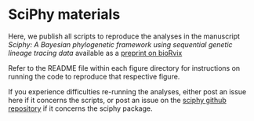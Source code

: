 # SciPhy materials

Here, we publish all scripts to reproduce the analyses in the manuscript *Sciphy: A Bayesian phylogenetic framework using sequential genetic lineage tracing data* available as a [preprint on bioRvix](https://www.biorxiv.org/content/10.1101/2024.10.01.615771v1)

Refer to the README file within each figure directory for instructions on running the code to reproduce that respective figure.

If you experience difficulties re-running the analyses, either post an issue here if it concerns the scripts, or post an issue on the [sciphy github repository](https://github.com/azwaans/SciPhy) if it concerns the sciphy package.
